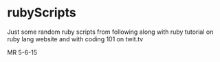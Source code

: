 # rubyScripts

Just some random ruby scripts from following along with ruby tutorial on ruby
lang website and with coding 101 on twit.tv

MR 5-6-15 
